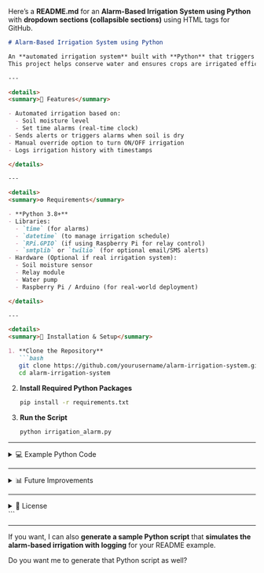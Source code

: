 Here’s a **README.md** for an **Alarm-Based Irrigation System using Python** with **dropdown sections (collapsible sections)** using HTML tags for GitHub.

````markdown
# Alarm-Based Irrigation System using Python

An **automated irrigation system** built with **Python** that triggers **alarms and water pumps** based on **soil moisture levels, temperature, or pre-set schedules**.  
This project helps conserve water and ensures crops are irrigated efficiently.

---

<details>
<summary>📌 Features</summary>

- Automated irrigation based on:
  - Soil moisture level  
  - Set time alarms (real-time clock)  
- Sends alerts or triggers alarms when soil is dry  
- Manual override option to turn ON/OFF irrigation  
- Logs irrigation history with timestamps  

</details>

---

<details>
<summary>⚙️ Requirements</summary>

- **Python 3.8+**  
- Libraries:
  - `time` (for alarms)
  - `datetime` (to manage irrigation schedule)
  - `RPi.GPIO` (if using Raspberry Pi for relay control)
  - `smtplib` or `twilio` (for optional email/SMS alerts)
- Hardware (Optional if real irrigation system):
  - Soil moisture sensor
  - Relay module
  - Water pump
  - Raspberry Pi / Arduino (for real-world deployment)

</details>

---

<details>
<summary>🚀 Installation & Setup</summary>

1. **Clone the Repository**  
   ```bash
   git clone https://github.com/yourusername/alarm-irrigation-system.git
   cd alarm-irrigation-system
````

2. **Install Required Python Packages**

   ```bash
   pip install -r requirements.txt
   ```

3. **Run the Script**

   ```bash
   python irrigation_alarm.py
   ```

</details>

---

<details>
<summary>💻 Example Python Code</summary>

```python
import time
from datetime import datetime

# Set irrigation alarm (HH:MM format)
irrigation_alarm = "06:30"

while True:
    current_time = datetime.now().strftime("%H:%M")
    
    if current_time == irrigation_alarm:
        print("💧 Irrigation Started!")
        # Code to activate water pump here
        time.sleep(60)  # Avoid multiple triggers in same minute
    
    time.sleep(1)
```

</details>

---

<details>
<summary>📊 Future Improvements</summary>

* Integrate **IoT dashboard** for remote monitoring
* Add **weather API** to skip irrigation on rainy days
* Implement **SMS/Email notifications** for alarms
* Store logs in **database or cloud**

</details>

---

<details>
<summary>📝 License</summary>

This project is licensed under the **MIT License** – feel free to use and modify for personal or commercial projects.

</details>
```

---

If you want, I can also **generate a sample Python script** that **simulates the alarm-based irrigation with logging** for your README example.

Do you want me to generate that Python script as well?
